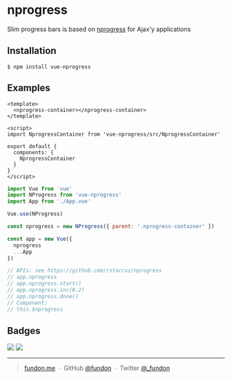 # nprogress

Slim progress bars is based on [nprogress](https://github.com/rstacruz/nprogress) for Ajax'y applications

## Installation

```
$ npm install vue-nprogress
```

## Examples

```vue
<template>
  <nprogress-container></nprogress-container>
</template>

<script>
import NprogressContainer from 'vue-nprogress/src/NprogressContainer'

export default {
  components: {
    NprogressContainer
  }
}
</script>
```

```js
import Vue from 'vue'
import NProgress from 'vue-nprogress'
import App from './App.vue'

Vue.use(NProgress)

const nprogress = new NProgress({ parent: '.nprogress-container' })

const app = new Vue({
  nprogress
  ...App
})

// APIs: see https://github.com/rstacruz/nprogress
// app.nprogress
// app.nprogress.start()
// app.nprogress.inc(0.2)
// app.nprogress.done()
// Component:
// this.$nprogress
```

## Badges

![](https://img.shields.io/badge/license-MIT-blue.svg)
![](https://img.shields.io/badge/status-stable-green.svg)

---

> [fundon.me](https://fundon.me) &nbsp;&middot;&nbsp;
> GitHub [@fundon](https://github.com/fundon) &nbsp;&middot;&nbsp;
> Twitter [@_fundon](https://twitter.com/_fundon)

